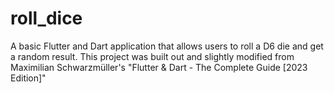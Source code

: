# roll_dice

A basic Flutter and Dart application that allows users to roll a D6 die and get a random result.
This project was built out and slightly modified from Maximilian Schwarzmüller's "Flutter & Dart - The Complete Guide [2023 Edition]"
